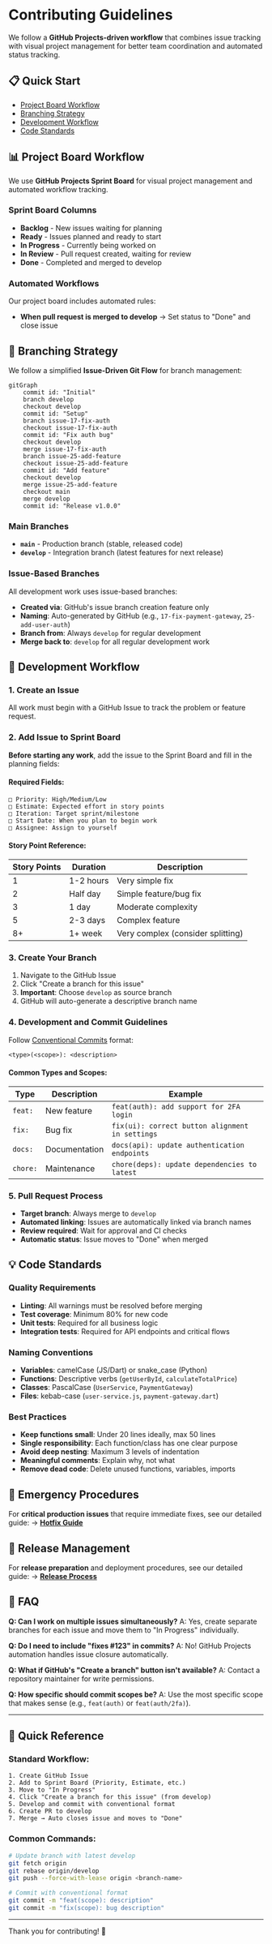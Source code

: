 # Contributing Guidelines

We follow a **GitHub Projects-driven workflow** that combines issue tracking with visual project management for better team coordination and automated status tracking.

## 📋 Quick Start

- [Project Board Workflow](#project-board-workflow)
- [Branching Strategy](#branching-strategy)
- [Development Workflow](#development-workflow)
- [Code Standards](#code-standards)

## 📊 Project Board Workflow

We use **GitHub Projects Sprint Board** for visual project management and automated workflow tracking.

### Sprint Board Columns
- **Backlog** - New issues waiting for planning
- **Ready** - Issues planned and ready to start
- **In Progress** - Currently being worked on
- **In Review** - Pull request created, waiting for review
- **Done** - Completed and merged to develop

### Automated Workflows
Our project board includes automated rules:
- **When pull request is merged to develop** → Set status to "Done" and close issue

## 🌿 Branching Strategy

We follow a simplified **Issue-Driven Git Flow** for branch management:

```mermaid
gitGraph
    commit id: "Initial"
    branch develop
    checkout develop
    commit id: "Setup"
    branch issue-17-fix-auth
    checkout issue-17-fix-auth
    commit id: "Fix auth bug"
    checkout develop
    merge issue-17-fix-auth
    branch issue-25-add-feature
    checkout issue-25-add-feature
    commit id: "Add feature"
    checkout develop
    merge issue-25-add-feature
    checkout main
    merge develop
    commit id: "Release v1.0.0"
```

### Main Branches
- **`main`** - Production branch (stable, released code)
- **`develop`** - Integration branch (latest features for next release)

### Issue-Based Branches
All development work uses issue-based branches:
- **Created via**: GitHub's issue branch creation feature only
- **Naming**: Auto-generated by GitHub (e.g., `17-fix-payment-gateway`, `25-add-user-auth`)
- **Branch from**: Always `develop` for regular development
- **Merge back to**: `develop` for all regular development work

## 🔄 Development Workflow

### 1. Create an Issue
All work must begin with a GitHub Issue to track the problem or feature request.

### 2. Add Issue to Sprint Board
**Before starting any work**, add the issue to the Sprint Board and fill in the planning fields:

#### Required Fields:
```
□ Priority: High/Medium/Low
□ Estimate: Expected effort in story points
□ Iteration: Target sprint/milestone
□ Start Date: When you plan to begin work
□ Assignee: Assign to yourself
```

#### Story Point Reference:
| Story Points | Duration  | Description                       |
| ------------ | --------- | --------------------------------- |
| 1            | 1-2 hours | Very simple fix                   |
| 2            | Half day  | Simple feature/bug fix            |
| 3            | 1 day     | Moderate complexity               |
| 5            | 2-3 days  | Complex feature                   |
| 8+           | 1+ week   | Very complex (consider splitting) |

### 3. Create Your Branch
1. Navigate to the GitHub Issue
2. Click "Create a branch for this issue"
3. **Important**: Choose `develop` as source branch
4. GitHub will auto-generate a descriptive branch name

### 4. Development and Commit Guidelines
Follow [Conventional Commits](https://www.conventionalcommits.org/) format:

```
<type>(<scope>): <description>
```

#### Common Types and Scopes:
| Type     | Description   | Example                                         |
| -------- | ------------- | ----------------------------------------------- |
| `feat:`  | New feature   | `feat(auth): add support for 2FA login`         |
| `fix:`   | Bug fix       | `fix(ui): correct button alignment in settings` |
| `docs:`  | Documentation | `docs(api): update authentication endpoints`    |
| `chore:` | Maintenance   | `chore(deps): update dependencies to latest`    |

### 5. Pull Request Process
- **Target branch**: Always merge to `develop`
- **Automated linking**: Issues are automatically linked via branch names
- **Review required**: Wait for approval and CI checks
- **Automatic status**: Issue moves to "Done" when merged

## 💡 Code Standards

### Quality Requirements
- **Linting**: All warnings must be resolved before merging
- **Test coverage**: Minimum 80% for new code
- **Unit tests**: Required for all business logic
- **Integration tests**: Required for API endpoints and critical flows

### Naming Conventions
- **Variables**: camelCase (JS/Dart) or snake_case (Python)
- **Functions**: Descriptive verbs (`getUserById`, `calculateTotalPrice`)
- **Classes**: PascalCase (`UserService`, `PaymentGateway`)
- **Files**: kebab-case (`user-service.js`, `payment-gateway.dart`)

### Best Practices
- **Keep functions small**: Under 20 lines ideally, max 50 lines
- **Single responsibility**: Each function/class has one clear purpose
- **Avoid deep nesting**: Maximum 3 levels of indentation
- **Meaningful comments**: Explain why, not what
- **Remove dead code**: Delete unused functions, variables, imports

## 🚨 Emergency Procedures

For **critical production issues** that require immediate fixes, see our detailed guide:
→ **[Hotfix Guide](docs/HOTFIX_GUIDE.md)**

## 🚀 Release Management

For **release preparation** and deployment procedures, see our detailed guide:
→ **[Release Process](docs/RELEASE_PROCESS.md)**

## 🤔 FAQ

**Q: Can I work on multiple issues simultaneously?**
A: Yes, create separate branches for each issue and move them to "In Progress" individually.

**Q: Do I need to include "fixes #123" in commits?**
A: No! GitHub Projects automation handles issue closure automatically.

**Q: What if GitHub's "Create a branch" button isn't available?**
A: Contact a repository maintainer for write permissions.

**Q: How specific should commit scopes be?**
A: Use the most specific scope that makes sense (e.g., `feat(auth)` or `feat(auth/2fa)`).

---

## 🎯 Quick Reference

### Standard Workflow:
```
1. Create GitHub Issue
2. Add to Sprint Board (Priority, Estimate, etc.)
3. Move to "In Progress"
4. Click "Create a branch for this issue" (from develop)
5. Develop and commit with conventional format
6. Create PR to develop
7. Merge → Auto closes issue and moves to "Done"
```

### Common Commands:
```bash
# Update branch with latest develop
git fetch origin
git rebase origin/develop
git push --force-with-lease origin <branch-name>

# Commit with conventional format
git commit -m "feat(scope): description"
git commit -m "fix(scope): bug description"
```

---

Thank you for contributing! 🙏